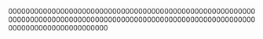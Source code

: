 
00000000000000000000000000000000000000000000000000000000000000000000000000000000000000000000000000000000000000000000000000000000000000000






















